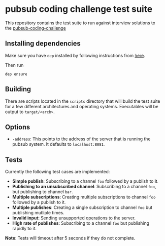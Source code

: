 # pubsub coding challenge test suite

This repository contains the test suite to run against interview solutions to the [pubsub-coding-challenge](https://github.com/pusher/pubsub-coding-challenge)

## Installing dependencies

Make sure you have `dep` installed by following instructions from [here](https://github.com/golang/dep#installation).

Then run

```
dep ensure
```

## Building

There are scripts located in the `scripts` directory that will build the test suite for a few different
architectures and operating systems. Executables will be output to `target/<arch>`.

## Options

- `-address`: This points to the address of the server that is running the pubsub system. It defaults
to `localhost:8081`.

## Tests

Currently the following test cases are implemented:

- **Simple publish**: Subscribing to a channel `foo` followed by a publish to it.
- **Publishing to an unsubscribed channel**: Subscribing to a channel `foo`, but publishing to
  channel `bar`.
- **Multiple subscriptions**: Creating multiple subscriptions to channel `foo` followed by a publish
  to it.
- **Multiple publishes**: Creating a single subscription to channel `foo` but publishing mutliple times.
- **Invalid input**: Sending unsupported operations to the server.
- **High rate of publishes**: Subscribing to a channel `foo` but publishing rapidly to it.

**Note**: Tests will timeout after 5 seconds if they do not complete.